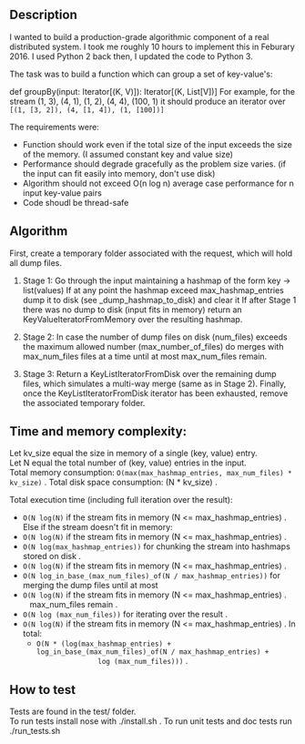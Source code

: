 
## Description

I wanted to build a production-grade algorithmic component of a real distributed system.
I took me roughly 10 hours to implement this in Feburary 2016.
I used Python 2 back then, I updated the code to Python 3.

The task was to build a function which can group a set of key-value's:

def groupBy(input: Iterator[(K, V)]): Iterator[(K, List[V])]
For example, for the stream (1, 3), (4, 1), (1, 2), (4, 4), (100, 1) it should produce an iterator over
`[(1, [3, 2]), (4, [1, 4]), (1, [100])]`

The requirements were:
* Function should work even if the total size of the input exceeds the size of the memory. (I assumed constant key and value size)
* Performance should degrade gracefully as the problem size varies. (if the input can fit easily into memory, don't use disk)
* Algorithm should not exceed O(n log n) average case performance for n input key-value pairs
* Code shoudl be thread-safe

## Algorithm


First, create a temporary folder associated with the request, which will hold all dump files.

1) Stage 1: Go through the input maintaining a hashmap of the form key -> list(values)
If at any point the hashmap exceed max_hashmap_entries dump it to disk (see _dump_hashmap_to_disk)
and clear it
If after Stage 1 there was no dump to disk (input fits in memory) return an KeyValueIteratorFromMemory over
the resulting hashmap.  

2) Stage 2: In case the number of dump files on disk (num_files) exceeds the maximum allowed number
(max_number_of_files) do merges with max_num_files files at a time until at most max_num_files remain.  

3) Stage 3: Return a KeyListIteratorFromDisk over the remaining dump files, which simulates a multi-way merge
(same as in Stage 2). Finally, once the KeyListIteratorFromDisk iterator has been exhausted, remove the associated temporary folder.  

## Time and memory complexity:


Let kv_size equal the size in memory of a single (key, value) entry.  
Let N equal the total number of (key, value) entries in the input.  
Total memory consumption: `O(max(max_hashmap_entries, max_num_files) * kv_size)` . 
Total disk space consumption: (N * kv_size) . 

Total execution time (including full iteration over the result):  
* `O(N log(N)` if the stream fits in memory (N <= max_hashmap_entries) . 
Else if the stream doesn't fit in memory: 
* `O(N log(N)` if the stream fits in memory (N <= max_hashmap_entries) . 
* `O(N log(max_hashmap_entries))` for chunking the stream into hashmaps stored on disk . 
* `O(N log(N)` if the stream fits in memory (N <= max_hashmap_entries) . 
* `O(N log_in_base_(max_num_files)_of(N / max_hashmap_entries))` for merging the dump files until at most
* `O(N log(N)` if the stream fits in memory (N <= max_hashmap_entries) . 
        max_num_files remain . 
* `O(N log (max_num_files))` for iterating over the result . 
* `O(N log(N)` if the stream fits in memory (N <= max_hashmap_entries) . 
In total:  
    * `O(N * (log(max_hashmap_entries) + log_in_base_(max_num_files)_of(N / max_hashmap_entries) +
                      log (max_num_files)))` . 

## How to test


Tests are found in the test/ folder.  
To run tests install nose with ./install.sh . 
To run unit tests and doc tests run ./run_tests.sh
